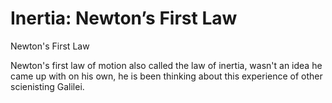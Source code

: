 # Inertia: Newton’s First Law

Newton's First Law

Newton's first law of motion also called the law of inertia, wasn't an idea he came up with on his own, he is been thinking about this experience of other scienisting Galilei.